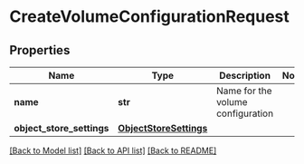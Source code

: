 # CreateVolumeConfigurationRequest


## Properties
Name | Type | Description | Notes
------------ | ------------- | ------------- | -------------
**name** | **str** | Name for the volume configuration | 
**object_store_settings** | [**ObjectStoreSettings**](ObjectStoreSettings.md) |  | 

[[Back to Model list]](../README.md#documentation-for-models) [[Back to API list]](../README.md#documentation-for-api-endpoints) [[Back to README]](../README.md)


